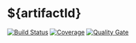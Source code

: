 # ${artifactId}

[![Build Status](https://travis-ci.org/elizeuborges/${artifactId}.svg?branch=master)](https://travis-ci.org/elizeuborges/${artifactId})
[![Coverage](https://codecov.io/github/elizeuborges/${artifactId}/coverage.svg?branch=master)](https://codecov.io/github/elizeuborges/${artifactId}?branch=master)
[![Quality Gate](https://sonarqube.com/api/badges/gate?key=${groupId}:${artifactId})](https://sonarqube.com/dashboard/index/${groupId}%3A${artifactId})